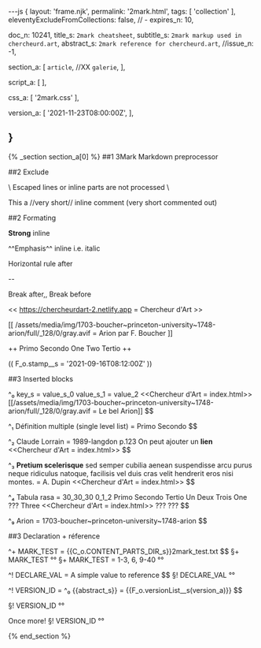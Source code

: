 ---js
{
  layout:   'frame.njk',
  permalink: '2mark.html',
  tags:    [ 'collection' ],
  eleventyExcludeFromCollections: false,
  // - expires_n: 10,

  doc_n:    10241,
  title_s:   `2mark cheatsheet`,
  subtitle_s: `2mark markup used in chercheurd.art`,
  abstract_s: `2mark reference for chercheurd.art`,
  //issue_n:   -1,

  section_a:
  [
   `article`,
   //XX `galerie`,
  ],

  script_a:
  [
  ],

  css_a:
  [
   '2mark.css'
  ],

  version_a:
  [
   '2021-11-23T08:00:00Z',
  ],
  
}
---
{% _section section_a[0] %}
##1 3Mark Markdown preprocessor

##2 Exclude

\\
Escaped lines or inline parts are not processed
\\

This a //very short// inline comment (very short commented out)


##2 Formating

**Strong** inline


^^Emphasis^^ inline i.e. italic


Horizontal rule after 

--

Break after,,
Break before


<< https://chercheurdart-2.netlify.app  =  Chercheur d'Art >>


[[ /assets/media/img/1703-boucher~princeton-university~1748-arion/full/_128/0/gray.avif  =  Arion par F. Boucher ]]


++
Primo
Secondo
  One
  Two
Tertio
++


(( F_o.stamp__s  =  '2021-09-16T08:12:00Z' ))


##3 Inserted blocks

^₀  key_s =
value_s_0
value_s_1 = value_2
<<Chercheur d'Art  =  index.html>>
[[/assets/media/img/1703-boucher~princeton-university~1748-arion/full/_128/0/gray.avif  =  Le bel Arion]] $$


^₁  Définition multiple (single level list) =
Primo
Secondo $$


^₂  Claude Lorrain =
1989-langdon
p.123
On peut ajouter un **lien**
<<Chercheur d'Art  =  index.html>> $$


^₃  **Pretium scelerisque** sed semper cubilia aenean suspendisse arcu purus neque ridiculus natoque, facilisis vel duis cras velit hendrerit eros nisi montes. =
A. Dupin
<<Chercheur d'Art  =  index.html>> $$


^₄  Tabula rasa =
30_30_30 0_1_2
Primo
Secondo
Tertio
Un
Deux
Trois
One
???
Three
<<Chercheur d'Art  =  index.html>>
???
??? $$


^₉  Arion  =
1703-boucher~princeton-university~1748-arion $$




##3 Declaration + réference

^+  MARK_TEST  =  {{C_o.CONTENT_PARTS_DIR_s}}2mark_test.txt $$
§+  MARK_TEST  °°
§+  MARK_TEST  =  1-3, 6, 9-40 °°


^!  DECLARE_VAL  = A simple value to reference $$
§!  DECLARE_VAL  °°


^!  VERSION_ID  =
^₀  {{abstract_s}}  =
{{F_o.versionList__s(version_a)}} $$

§!  VERSION_ID  °°

Once more!
§!  VERSION_ID  °°



{% end_section %}
